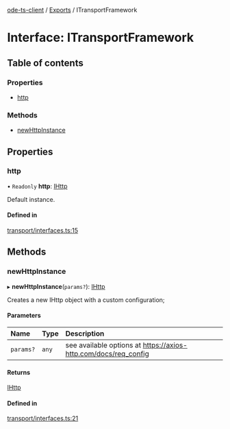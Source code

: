[ode-ts-client](../README.md) / [Exports](../modules.md) / ITransportFramework

# Interface: ITransportFramework

## Table of contents

### Properties

- [http](itransportframework.md#http)

### Methods

- [newHttpInstance](itransportframework.md#newhttpinstance)

## Properties

### http

• `Readonly` **http**: [IHttp](ihttp.md)

Default instance.

#### Defined in

[transport/interfaces.ts:15](https://github.com/opendigitaleducation/infrontexplore/blob/0e8281d/src/ts/transport/interfaces.ts#L15)

## Methods

### newHttpInstance

▸ **newHttpInstance**(`params?`): [IHttp](ihttp.md)

Creates a new IHttp object with a custom configuration;

#### Parameters

| Name | Type | Description |
| :------ | :------ | :------ |
| `params?` | `any` | see available options at https://axios-http.com/docs/req_config |

#### Returns

[IHttp](ihttp.md)

#### Defined in

[transport/interfaces.ts:21](https://github.com/opendigitaleducation/infrontexplore/blob/0e8281d/src/ts/transport/interfaces.ts#L21)
